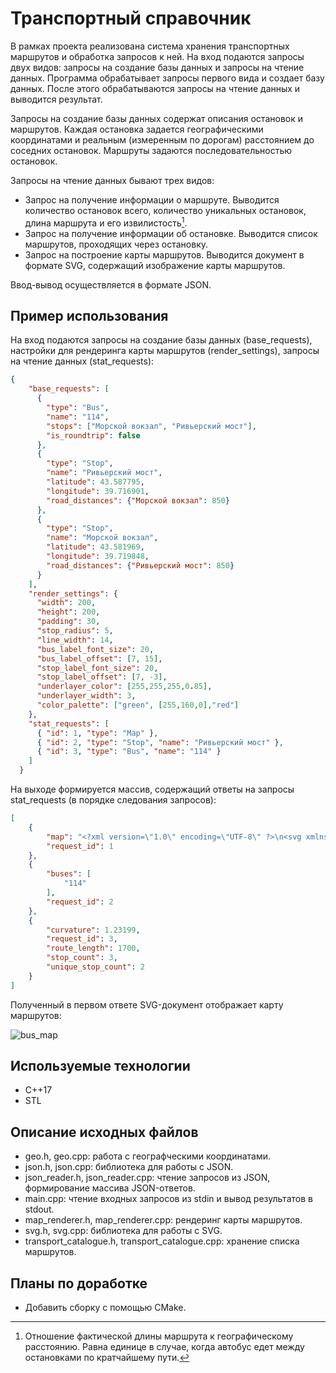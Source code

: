 # Транспортный справочник
В рамках проекта реализована система хранения транспортных маршрутов и обработка запросов к ней. На вход подаются запросы двух видов: запросы на создание базы данных и запросы на чтение данных. Программа обрабатывает запросы первого вида и создает базу данных. После этого обрабатываются запросы на чтение данных и выводится результат. 

Запросы на создание базы данных содержат описания остановок и маршрутов. Каждая остановка задается географическими координатами и реальным (измеренным по дорогам) расстоянием до соседних остановок. Маршруты задаются последовательностью остановок.

Запросы на чтение данных бывают трех видов:
- Запрос на получение информации о маршруте. Выводится количество остановок всего, количество уникальных остановок, длина маршрута и его извилистость[^1].
- Запрос на получение информации об остановке. Выводится список маршрутов, проходящих через остановку.
- Запрос на построение карты маршрутов. Выводится документ в формате SVG, содержащий изображение карты маршрутов.

[^1]: Отношение фактической длины маршрута к географическому расстоянию. Равна единице в случае, когда автобус едет между остановками по кратчайшему пути.

Ввод-вывод осуществляется в формате JSON.

## Пример использования
На вход подаются запросы на создание базы данных (base_requests), настройки для рендеринга карты маршрутов (render_settings), запросы на чтение данных (stat_requests):

```json
{
    "base_requests": [
      {
        "type": "Bus",
        "name": "114",
        "stops": ["Морской вокзал", "Ривьерский мост"],
        "is_roundtrip": false
      },
      {
        "type": "Stop",
        "name": "Ривьерский мост",
        "latitude": 43.587795,
        "longitude": 39.716901,
        "road_distances": {"Морской вокзал": 850}
      },
      {
        "type": "Stop",
        "name": "Морской вокзал",
        "latitude": 43.581969,
        "longitude": 39.719848,
        "road_distances": {"Ривьерский мост": 850}
      }
    ],
    "render_settings": {
      "width": 200,
      "height": 200,
      "padding": 30,
      "stop_radius": 5,
      "line_width": 14,
      "bus_label_font_size": 20,
      "bus_label_offset": [7, 15],
      "stop_label_font_size": 20,
      "stop_label_offset": [7, -3],
      "underlayer_color": [255,255,255,0.85],
      "underlayer_width": 3,
      "color_palette": ["green", [255,160,0],"red"]
    },
    "stat_requests": [
      { "id": 1, "type": "Map" },
      { "id": 2, "type": "Stop", "name": "Ривьерский мост" },
      { "id": 3, "type": "Bus", "name": "114" }
    ]
  }
```

На выходе формируется массив, содержащий ответы на запросы stat_requests (в порядке следования запросов):

```json
[
    {
        "map": "<?xml version=\"1.0\" encoding=\"UTF-8\" ?>\n<svg xmlns=\"http://www.w3.org/2000/svg\" version=\"1.1\">\n  <polyline points=\"100.817,170 30,30 100.817,170\" fill=\"none\" stroke=\"green\" stroke-width=\"14\" stroke-linecap=\"round\" stroke-linejoin=\"round\"/>\n  <text x=\"100.817\" y=\"170\" dx=\"7\" dy=\"15\" font-size=\"20\" font-family=\"Verdana\" font-weight=\"bold\" fill=\"rgba(255,255,255,0.85)\" stroke=\"rgba(255,255,255,0.85)\" stroke-width=\"3\" stroke-linecap=\"round\" stroke-linejoin=\"round\">114</text>\n  <text x=\"100.817\" y=\"170\" dx=\"7\" dy=\"15\" font-size=\"20\" font-family=\"Verdana\" font-weight=\"bold\" fill=\"green\">114</text>\n  <text x=\"30\" y=\"30\" dx=\"7\" dy=\"15\" font-size=\"20\" font-family=\"Verdana\" font-weight=\"bold\" fill=\"rgba(255,255,255,0.85)\" stroke=\"rgba(255,255,255,0.85)\" stroke-width=\"3\" stroke-linecap=\"round\" stroke-linejoin=\"round\">114</text>\n  <text x=\"30\" y=\"30\" dx=\"7\" dy=\"15\" font-size=\"20\" font-family=\"Verdana\" font-weight=\"bold\" fill=\"green\">114</text>\n  <circle cx=\"100.817\" cy=\"170\" r=\"5\" fill=\"white\"/>\n  <circle cx=\"30\" cy=\"30\" r=\"5\" fill=\"white\"/>\n  <text x=\"100.817\" y=\"170\" dx=\"7\" dy=\"-3\" font-size=\"20\" font-family=\"Verdana\" fill=\"rgba(255,255,255,0.85)\" stroke=\"rgba(255,255,255,0.85)\" stroke-width=\"3\" stroke-linecap=\"round\" stroke-linejoin=\"round\">Морской вокзал</text>\n  <text x=\"100.817\" y=\"170\" dx=\"7\" dy=\"-3\" font-size=\"20\" font-family=\"Verdana\" fill=\"black\">Морской вокзал</text>\n  <text x=\"30\" y=\"30\" dx=\"7\" dy=\"-3\" font-size=\"20\" font-family=\"Verdana\" fill=\"rgba(255,255,255,0.85)\" stroke=\"rgba(255,255,255,0.85)\" stroke-width=\"3\" stroke-linecap=\"round\" stroke-linejoin=\"round\">Ривьерский мост</text>\n  <text x=\"30\" y=\"30\" dx=\"7\" dy=\"-3\" font-size=\"20\" font-family=\"Verdana\" fill=\"black\">Ривьерский мост</text>\n</svg>",
        "request_id": 1
    },
    {
        "buses": [
            "114"
        ],
        "request_id": 2
    },
    {
        "curvature": 1.23199,
        "request_id": 3,
        "route_length": 1700,
        "stop_count": 3,
        "unique_stop_count": 2
    }
]
```

Полученный в первом ответе SVG-документ отображает карту маршрутов:

![bus_map](https://user-images.githubusercontent.com/84812761/224558776-4226eee3-e25a-4f24-8d07-4fb20fc57874.png)

## Используемые технологии
- С++17
- STL

## Описание исходных файлов
- geo.h, geo.cpp: работа с географческими координатами.
- json.h, json.cpp: библиотека для работы с JSON.
- json_reader.h, json_reader.cpp: чтение запросов из JSON, формирование массива JSON-ответов.
- main.cpp: чтение входных запросов из stdin и вывод результатов в stdout.
- map_renderer.h, map_renderer.cpp: рендеринг карты маршрутов.
- svg.h, svg.cpp: библиотека для работы с SVG.
- transport_catalogue.h, transport_catalogue.cpp: хранение списка маршрутов.

## Планы по доработке
- Добавить сборку с помощью CMake.
